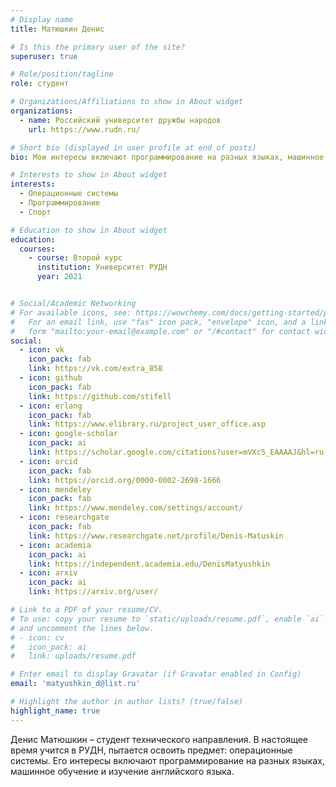 ```yaml
---
# Display name
title: Матюшкин Денис

# Is this the primary user of the site?
superuser: true

# Role/position/tagline
role: студент

# Organizations/Affiliations to show in About widget
organizations:
  - name: Российский университет дружбы народов
    url: https://www.rudn.ru/

# Short bio (displayed in user profile at end of posts)
bio: Мои интересы включают программирование на разных языках, машинное обучение и изучение английского языка.

# Interests to show in About widget
interests:
  - Операционные системы
  - Программирование
  - Спорт

# Education to show in About widget
education:
  courses:
    - course: Второй курс
      institution: Университет РУДН
      year: 2021


# Social/Academic Networking
# For available icons, see: https://wowchemy.com/docs/getting-started/page-builder/#icons
#   For an email link, use "fas" icon pack, "envelope" icon, and a link in the
#   form "mailto:your-email@example.com" or "/#contact" for contact widget.
social:
  - icon: vk
    icon_pack: fab
    link: https://vk.com/extra_858
  - icon: github
    icon_pack: fab
    link: https://github.com/stifell
  - icon: erlang
    icon_pack: fab
    link: https://www.elibrary.ru/project_user_office.asp
  - icon: google-scholar
    icon_pack: ai
    link: https://scholar.google.com/citations?user=mVXc5_EAAAAJ&hl=ru
  - icon: orcid
    icon_pack: fab
    link: https://orcid.org/0000-0002-2698-1666
  - icon: mendeley
    icon_pack: fab
    link: https://www.mendeley.com/settings/account/
  - icon: researchgate
    icon_pack: fab
    link: https://www.researchgate.net/profile/Denis-Matuskin
  - icon: academia
    icon_pack: ai
    link: https://independent.academia.edu/DenisMatyushkin
  - icon: arxiv
    icon_pack: ai
    link: https://arxiv.org/user/

# Link to a PDF of your resume/CV.
# To use: copy your resume to `static/uploads/resume.pdf`, enable `ai` icons in `params.toml`,
# and uncomment the lines below.
# - icon: cv
#   icon_pack: ai
#   link: uploads/resume.pdf

# Enter email to display Gravatar (if Gravatar enabled in Config)
email: 'matyushkin_d@list.ru'

# Highlight the author in author lists? (true/false)
highlight_name: true
---
```


Денис Матюшкин – студент технического направления. В настоящее время учится в РУДН, пытается освоить предмет: операционные системы. 
Его интересы включают программирование на разных языках, машинное обучение и изучение английского языка.
